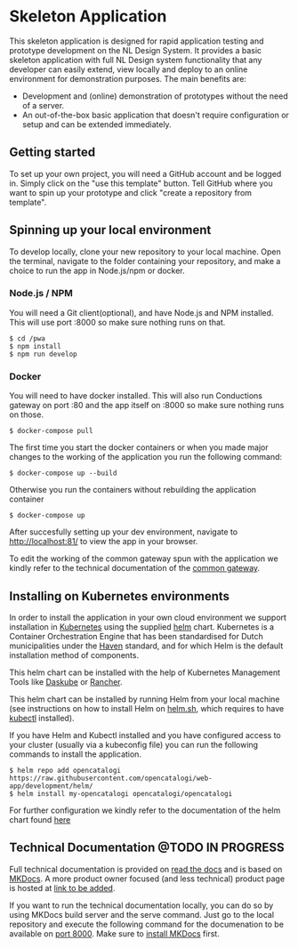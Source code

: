 # Skeleton Application

This skeleton application is designed for rapid application testing and prototype development on the NL Design System. It provides a basic skeleton application with full NL Design system functionality that any developer can easily extend, view locally and deploy to an online environment for demonstration purposes. The main benefits are:

-   Development and (online) demonstration of prototypes without the need of a server.
-   An out-of-the-box basic application that doesn't require configuration or setup and can be extended immediately.


## Getting started

To set up your own project, you will need a GitHub account and be logged in. Simply click on the "use this template" button. Tell GitHub where you want to spin up your prototype and click "create a repository from template".


## Spinning up your local environment

To develop locally, clone your new repository to your local machine. Open the terminal, navigate to the folder containing your repository, and make a choice to run the app in Node.js/npm or docker.

### Node.js / NPM
You will need a Git client(optional), and have Node.js and NPM installed. This will use port :8000 so make sure nothing runs on that.

```cli
$ cd /pwa
$ npm install
$ npm run develop
```


### Docker
You will need to have docker installed. This will also run Conductions gateway on port :80 and the app itself on :8000 so make sure nothing runs on those.
```cli
$ docker-compose pull
```

The first time you start the docker containers or when you made major changes to the working of the application you run the following command:
```cli
$ docker-compose up --build
```

Otherwise you run the containers without rebuilding the application container
```
$ docker-compose up
```

After succesfully setting up your dev environment, navigate to [http://localhost:81/](http://localhost:81/) to view the app in your browser.

To edit the working of the common gateway spun with the application we kindly refer to the technical documentation of the [common gateway](https://docs.conductor-gateway.app/en/latest/installation/).

## Installing on Kubernetes environments
In order to install the application in your own cloud environment we support installation in [Kubernetes](https://kubernetes.io) using the supplied [helm](https://helm.sh) chart. Kubernetes is a Container Orchestration Engine that has been standardised for Dutch municipalities under the [Haven](https://haven.commonground.nl) standard, and for which Helm is the default installation method of components.

This helm chart can be installed with the help of Kubernetes Management Tools like [Daskube](https://dashkube.com) or [Rancher](https://rancher.com).

This helm chart can be installed by running Helm from your local machine (see instructions on how to install Helm on [helm.sh](https://helm.sh/docs/intro/install/#through-package-managers), which requires to have [kubectl](https://kubernetes.io/docs/tasks/tools/) installed).

If you have Helm and Kubectl installed and you have configured access to your cluster (usually via a kubeconfig file) you can run the following commands to install the application.
```cli
$ helm repo add opencatalogi https://raw.githubusercontent.com/opencatalogi/web-app/development/helm/
$ helm install my-opencatalogi opencatalogi/opencatalogi
```

For further configuration we kindly refer to the documentation of the helm chart found [here](helm/README.md)

## Technical Documentation @TODO IN PROGRESS

Full technical documentation is provided on [read the docs](https://skeleton-app.readthedocs.io/en/latest//) and is based on [MKDocs](https://www.mkdocs.org/). A more product owner focused (and less technical) product page is hosted at [link to be added]().

If you want to run the technical documentation locally, you can do so by using MKDocs build server and the serve command. Just go to the local repository and execute the following command for the documenation to be available on [port 8000](localhost://8000). Make sure to [install MKDocs](https://www.mkdocs.org/user-guide/installation/) first.



